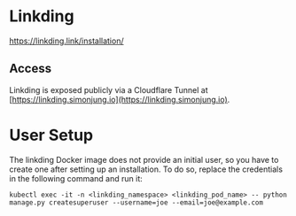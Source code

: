 # Linkding

https://linkding.link/installation/

## Access

Linkding is exposed publicly via a Cloudflare Tunnel at [https://linkding.simonjung.io](https://linkding.simonjung.io).

# User Setup

The linkding Docker image does not provide an initial user, so you have to create one after setting up an installation. To do so, replace the credentials in the following command and run it:

```
kubectl exec -it -n <linkding_namespace> <linkding_pod_name> -- python manage.py createsuperuser --username=joe --email=joe@example.com
```